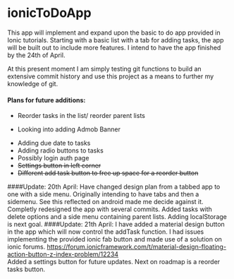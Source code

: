 # ionicToDoApp

This app will implement and expand upon the basic to do app provided in Ionic tutorials.
Starting with a basic list with a tab for adding tasks, the app will be built out to include more features. I intend to have the app finished by the 24th of April.

At this present moment I am simply testing git functions to build an extensive commit history and use this project as a means to further my knowledge of git.

#### Plans for future additions:
* Reorder tasks in the list/ reorder parent lists
- Looking into adding Admob Banner
+ Adding due date to tasks
+ Adding radio buttons to tasks
+ Possibly login auth page
+ ~~Settings button in left corner~~
+ ~~Different add task button to free up space for a reorder button~~


####Update: 20th April:
Have changed design plan from a tabbed app to one with a side menu. Originally intending to have tabs and then a sidemenu. See this reflected on android made me decide against it.
Completly redesigned the app with several commits. Added tasks with delete options and a side menu containing parent lists.
Adding localStorage is next goal.
####Update: 21th April:
I have added a material design button in the app which will now control the addTask function. I had issues implementing the provided ionic fab button and made use of a solution on ionic forums.   https://forum.ionicframework.com/t/material-design-floating-action-button-z-index-problem/12234  
Added a settings button for future updates. Next on roadmap is a reorder tasks button.

